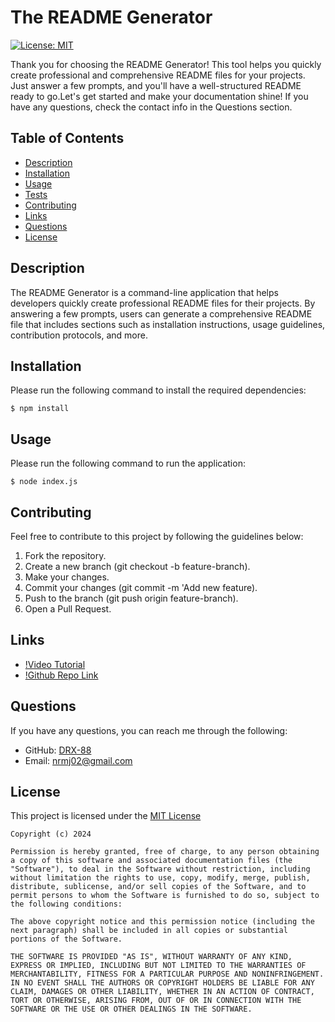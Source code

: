 # The README Generator
[![License: MIT](https://img.shields.io/badge/License-MIT-yellow.svg)](https://opensource.org/licenses/MIT)

Thank you for choosing the README Generator! This tool helps you quickly create professional and comprehensive README files for your projects. Just answer a few prompts, and you'll have a well-structured README ready to go.Let's get started and make your documentation shine! If you have any questions, check the contact info in the Questions section.

## Table of Contents
- [Description](#description)
- [Installation](#installation)
- [Usage](#usage)
- [Tests](#tests)
- [Contributing](#contributing)
- [Links](#links)
- [Questions](#questions)
- [License](#license)

## Description

The README Generator is a command-line application that helps developers quickly create professional README files for their projects. By answering a few prompts, users can generate a comprehensive README file that includes sections such as installation instructions, usage guidelines, contribution protocols, and more.

## Installation
Please run the following command to install the required dependencies:

    $ npm install

## Usage
Please run the following command to run the application:

    $ node index.js

## Contributing
Feel free to contribute to this project by following the guidelines below:

1. Fork the repository.
2. Create a new branch (git checkout -b feature-branch).
3. Make your changes.
4. Commit your changes (git commit -m 'Add new feature).
5. Push to the branch (git push origin feature-branch).
6. Open a Pull Request.

## Links
- [!Video Tutorial](https://drive.google.com/file/d/1INwO5DgJq0a04_Sw2A--Cw2CURz_Nj0d/view?usp=drive_link)
- [!Github Repo Link](https://github.com/DRX-88/README-pro) 

## Questions
If you have any questions, you can reach me through the following:
- GitHub: [DRX-88](https://github.com/DRX-88)
- Email: [nrmj02@gmail.com](mailto:nrmj02@gmail.com)

## License
This project is licensed under the [MIT License](https://opensource.org/licenses/MIT)
    
    Copyright (c) 2024 

    Permission is hereby granted, free of charge, to any person obtaining a copy of this software and associated documentation files (the "Software"), to deal in the Software without restriction, including without limitation the rights to use, copy, modify, merge, publish, distribute, sublicense, and/or sell copies of the Software, and to permit persons to whom the Software is furnished to do so, subject to the following conditions: 

    The above copyright notice and this permission notice (including the next paragraph) shall be included in all copies or substantial portions of the Software.

    THE SOFTWARE IS PROVIDED "AS IS", WITHOUT WARRANTY OF ANY KIND, EXPRESS OR IMPLIED, INCLUDING BUT NOT LIMITED TO THE WARRANTIES OF MERCHANTABILITY, FITNESS FOR A PARTICULAR PURPOSE AND NONINFRINGEMENT. IN NO EVENT SHALL THE AUTHORS OR COPYRIGHT HOLDERS BE LIABLE FOR ANY CLAIM, DAMAGES OR OTHER LIABILITY, WHETHER IN AN ACTION OF CONTRACT, TORT OR OTHERWISE, ARISING FROM, OUT OF OR IN CONNECTION WITH THE SOFTWARE OR THE USE OR OTHER DEALINGS IN THE SOFTWARE.
